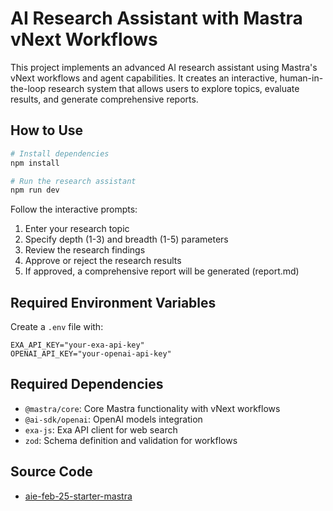 # AI Research Assistant with Mastra vNext Workflows

This project implements an advanced AI research assistant using Mastra's vNext workflows and agent capabilities. It creates an interactive, human-in-the-loop research system that allows users to explore topics, evaluate results, and generate comprehensive reports.

## How to Use

```bash
# Install dependencies
npm install

# Run the research assistant
npm run dev
```

Follow the interactive prompts:

1. Enter your research topic
2. Specify depth (1-3) and breadth (1-5) parameters
3. Review the research findings
4. Approve or reject the research results
5. If approved, a comprehensive report will be generated (report.md)

## Required Environment Variables

Create a `.env` file with:

```
EXA_API_KEY="your-exa-api-key"
OPENAI_API_KEY="your-openai-api-key"
```

## Required Dependencies

- `@mastra/core`: Core Mastra functionality with vNext workflows
- `@ai-sdk/openai`: OpenAI models integration
- `exa-js`: Exa API client for web search
- `zod`: Schema definition and validation for workflows

## Source Code

- [aie-feb-25-starter-mastra](https://github.com/mastra-ai/aie-feb-25-starter-mastra)
